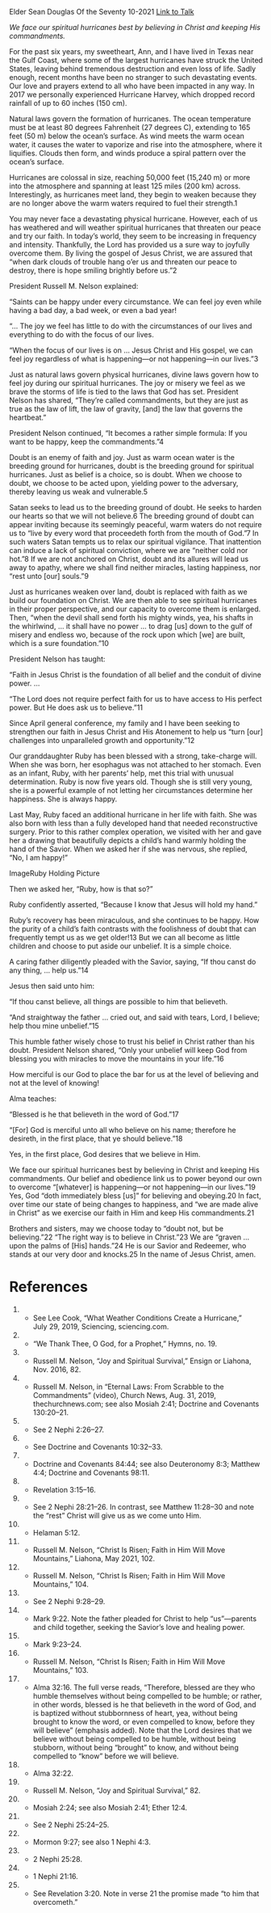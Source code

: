 Elder Sean Douglas
Of the Seventy
10-2021
[Link to Talk](https://www.churchofjesuschrist.org/study/general-conference/2021/10/55douglas?lang=eng)

_We face our spiritual hurricanes best by believing in Christ and keeping His commandments._

For the past six years, my sweetheart, Ann, and I have lived in Texas near the Gulf Coast, where some of the largest hurricanes have struck the United States, leaving behind tremendous destruction and even loss of life. Sadly enough, recent months have been no stranger to such devastating events. Our love and prayers extend to all who have been impacted in any way. In 2017 we personally experienced Hurricane Harvey, which dropped record rainfall of up to 60 inches (150 cm).

Natural laws govern the formation of hurricanes. The ocean temperature must be at least 80 degrees Fahrenheit (27 degrees C), extending to 165 feet (50 m) below the ocean’s surface. As wind meets the warm ocean water, it causes the water to vaporize and rise into the atmosphere, where it liquifies. Clouds then form, and winds produce a spiral pattern over the ocean’s surface.



Hurricanes are colossal in size, reaching 50,000 feet (15,240 m) or more into the atmosphere and spanning at least 125 miles (200 km) across. Interestingly, as hurricanes meet land, they begin to weaken because they are no longer above the warm waters required to fuel their strength.1

You may never face a devastating physical hurricane. However, each of us has weathered and will weather spiritual hurricanes that threaten our peace and try our faith. In today’s world, they seem to be increasing in frequency and intensity. Thankfully, the Lord has provided us a sure way to joyfully overcome them. By living the gospel of Jesus Christ, we are assured that “when dark clouds of trouble hang o’er us and threaten our peace to destroy, there is hope smiling brightly before us.”2

President Russell M. Nelson explained:

“Saints can be happy under every circumstance. We can feel joy even while having a bad day, a bad week, or even a bad year!

“… The joy we feel has little to do with the circumstances of our lives and everything to do with the focus of our lives.

“When the focus of our lives is on … Jesus Christ and His gospel, we can feel joy regardless of what is happening—or not happening﻿—in our lives.”3

Just as natural laws govern physical hurricanes, divine laws govern how to feel joy during our spiritual hurricanes. The joy or misery we feel as we brave the storms of life is tied to the laws that God has set. President Nelson has shared, “They’re called commandments, but they are just as true as the law of lift, the law of gravity, [and] the law that governs the heartbeat.”

President Nelson continued, “It becomes a rather simple formula: If you want to be happy, keep the commandments.”4

Doubt is an enemy of faith and joy. Just as warm ocean water is the breeding ground for hurricanes, doubt is the breeding ground for spiritual hurricanes. Just as belief is a choice, so is doubt. When we choose to doubt, we choose to be acted upon, yielding power to the adversary, thereby leaving us weak and vulnerable.5

Satan seeks to lead us to the breeding ground of doubt. He seeks to harden our hearts so that we will not believe.6 The breeding ground of doubt can appear inviting because its seemingly peaceful, warm waters do not require us to “live by every word that proceedeth forth from the mouth of God.”7 In such waters Satan tempts us to relax our spiritual vigilance. That inattention can induce a lack of spiritual conviction, where we are “neither cold nor hot.”8 If we are not anchored on Christ, doubt and its allures will lead us away to apathy, where we shall find neither miracles, lasting happiness, nor “rest unto [our] souls.”9

Just as hurricanes weaken over land, doubt is replaced with faith as we build our foundation on Christ. We are then able to see spiritual hurricanes in their proper perspective, and our capacity to overcome them is enlarged. Then, “when the devil shall send forth his mighty winds, yea, his shafts in the whirlwind, … it shall have no power … to drag [us] down to the gulf of misery and endless wo, because of the rock upon which [we] are built, which is a sure foundation.”10

President Nelson has taught:

“Faith in Jesus Christ is the foundation of all belief and the conduit of divine power. …

“The Lord does not require perfect faith for us to have access to His perfect power. But He does ask us to believe.”11

Since April general conference, my family and I have been seeking to strengthen our faith in Jesus Christ and His Atonement to help us “turn [our] challenges into unparalleled growth and opportunity.”12

Our granddaughter Ruby has been blessed with a strong, take-charge will. When she was born, her esophagus was not attached to her stomach. Even as an infant, Ruby, with her parents’ help, met this trial with unusual determination. Ruby is now five years old. Though she is still very young, she is a powerful example of not letting her circumstances determine her happiness. She is always happy.

Last May, Ruby faced an additional hurricane in her life with faith. She was also born with less than a fully developed hand that needed reconstructive surgery. Prior to this rather complex operation, we visited with her and gave her a drawing that beautifully depicts a child’s hand warmly holding the hand of the Savior. When we asked her if she was nervous, she replied, “No, I am happy!”

  ImageRuby Holding Picture

Then we asked her, “Ruby, how is that so?”

Ruby confidently asserted, “Because I know that Jesus will hold my hand.”

Ruby’s recovery has been miraculous, and she continues to be happy. How the purity of a child’s faith contrasts with the foolishness of doubt that can frequently tempt us as we get older!13 But we can all become as little children and choose to put aside our unbelief. It is a simple choice.

A caring father diligently pleaded with the Savior, saying, “If thou canst do any thing, … help us.”14

Jesus then said unto him:

“If thou canst believe, all things are possible to him that believeth.

“And straightway the father … cried out, and said with tears, Lord, I believe; help thou mine unbelief.”15

This humble father wisely chose to trust his belief in Christ rather than his doubt. President Nelson shared, “Only your unbelief will keep God from blessing you with miracles to move the mountains in your life.”16

How merciful is our God to place the bar for us at the level of believing and not at the level of knowing!

Alma teaches:

“Blessed is he that believeth in the word of God.”17

“[For] God is merciful unto all who believe on his name; therefore he desireth, in the first place, that ye should believe.”18

Yes, in the first place, God desires that we believe in Him.

We face our spiritual hurricanes best by believing in Christ and keeping His commandments. Our belief and obedience link us to power beyond our own to overcome “[whatever] is happening—or not happening﻿—in our lives.”19 Yes, God “doth immediately bless [us]” for believing and obeying.20 In fact, over time our state of being changes to happiness, and “we are made alive in Christ” as we exercise our faith in Him and keep His commandments.21

Brothers and sisters, may we choose today to “doubt not, but be believing.”22 “The right way is to believe in Christ.”23 We are “graven … upon the palms of [His] hands.”24 He is our Savior and Redeemer, who stands at our very door and knocks.25 In the name of Jesus Christ, amen.

# References
1. - See Lee Cook, “What Weather Conditions Create a Hurricane,” July 29, 2019, Sciencing, sciencing.com.
2. - “We Thank Thee, O God, for a Prophet,” Hymns, no. 19.
3. - Russell M. Nelson, “Joy and Spiritual Survival,” Ensign or Liahona, Nov. 2016, 82.
4. - Russell M. Nelson, in “Eternal Laws: From Scrabble to the Commandments” (video), Church News, Aug. 31, 2019, thechurchnews.com; see also Mosiah 2:41; Doctrine and Covenants 130:20–21.
5. - See 2 Nephi 2:26–27.
6. - See Doctrine and Covenants 10:32–33.
7. - Doctrine and Covenants 84:44; see also Deuteronomy 8:3; Matthew 4:4; Doctrine and Covenants 98:11.
8. - Revelation 3:15–16.
9. - See 2 Nephi 28:21–26. In contrast, see Matthew 11:28–30 and note the “rest” Christ will give us as we come unto Him.
10. - Helaman 5:12.
11. - Russell M. Nelson, “Christ Is Risen; Faith in Him Will Move Mountains,” Liahona, May 2021, 102.
12. - Russell M. Nelson, “Christ Is Risen; Faith in Him Will Move Mountains,” 104.
13. - See 2 Nephi 9:28–29.
14. - Mark 9:22. Note the father pleaded for Christ to help “us”—parents and child together, seeking the Savior’s love and healing power.
15. - Mark 9:23–24.
16. - Russell M. Nelson, “Christ Is Risen; Faith in Him Will Move Mountains,” 103.
17. - Alma 32:16. The full verse reads, “Therefore, blessed are they who humble themselves without being compelled to be humble; or rather, in other words, blessed is he that believeth in the word of God, and is baptized without stubbornness of heart, yea, without being brought to know the word, or even compelled to know, before they will believe” (emphasis added). Note that the Lord desires that we believe without being compelled to be humble, without being stubborn, without being “brought” to know, and without being compelled to “know” before we will believe.
18. - Alma 32:22.
19. - Russell M. Nelson, “Joy and Spiritual Survival,” 82.
20. - Mosiah 2:24; see also Mosiah 2:41; Ether 12:4.
21. - See 2 Nephi 25:24–25.
22. - Mormon 9:27; see also 1 Nephi 4:3.
23. - 2 Nephi 25:28.
24. - 1 Nephi 21:16.
25. - See Revelation 3:20. Note in verse 21 the promise made “to him that overcometh.”